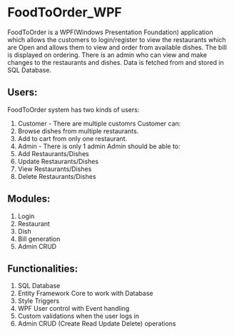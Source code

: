# FoodToOrder_WPF
FoodToOrder is a WPF(Windows Presentation Foundation) application which allows the customers to login/register to view the restaurants which are Open and allows them to view and order from available dishes. The bill is displayed on ordering. There is an admin who can view and make changes to the restaurants and dishes.
Data is fetched from and stored in SQL Database.

## Users:
FoodToOrder system has two kinds of users:
1. Customer - There are multiple customrs Customer can:
  1. Browse dishes from multiple restaurants.
  2. Add to cart from only one restaurant.
2. Admin - There is only 1 admin Admin should be able to:
  1. Add Restaurants/Dishes
  2. Update Restaurants/Dishes
  3. View Restaurants/Dishes
  4. Delete Restaurants/Dishes
     
## Modules:
1. Login
2. Restaurant
3. Dish
4. Bill generation
5. Admin CRUD

## Functionalities:
1. SQL Database
2. Entity Framework Core to work with Database
3. Style Triggers
4. WPF User control with Event handling
5. Custom validations when the user logs in
6. Admin CRUD (Create Read Update Delete) operations
 
